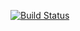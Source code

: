 [![Build Status](https://travis-ci.com/LuisEscobar320/CSE110Lab5.svg?branch=master)](https://travis-ci.com/LuisEscobar320/CSE110Lab5)
